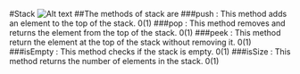 #Stack
![Alt text](https://cdn.programiz.com/sites/tutorial2program/files/stack.png)
##The methods of stack are
###push : This method adds an element to the top of the stack. 0(1)
###pop : This method removes and returns the element from the top of the stack. 0(1)
###peek : This method return the element at the top of the stack without removing it. 0(1)
###isEmpty : This method checks if the stack is empty. 0(1)
###isSize : This method returns the number of elements in the stack. 0(1)